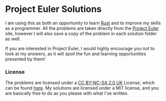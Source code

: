 # Project Euler Solutions
I am using this as both an opportunity to learn [Rust](https://www.rust-lang.org/en-US/) and to improve my skills as a programmer. All the problems are taken directly from the [Project Euler](https://projecteuler.net/) site, however I will also save a copy of the problem in each solution folder as well. 

If you are interested in Project Euler, I would highly encourage you not to look at my answers, as it will spoil the fun and learning opportunities presented by them!

### License
The problems are licensed under a [CC BY-NC-SA 2.0 UK](https://creativecommons.org/licenses/by-nc-sa/2.0/uk/) License, which can be found [here](https://projecteuler.net/copyright). My solutions are licensed under a MIT license, and you are basically free to do as you please with what I've written.